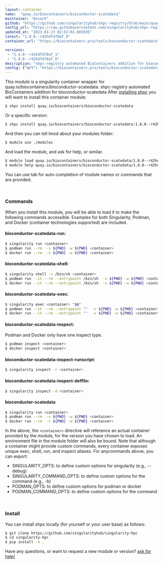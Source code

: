 ```yaml
---
layout: container
name:  "quay.io/biocontainers/bioconductor-scatedata"
maintainer: "@vsoch"
github: "https://github.com/singularityhub/shpc-registry/blob/main/quay.io/biocontainers/bioconductor-scatedata/container.yaml"
config_url: "https://raw.githubusercontent.com/singularityhub/shpc-registry/main/quay.io/biocontainers/bioconductor-scatedata/container.yaml"
updated_at: "2023-03-23 02:52:02.665835"
latest: "1.8.0--r42hdfd78af_0"
container_url: "https://biocontainers.pro/tools/bioconductor-scatedata"

versions:
 - "1.4.0--r41hdfd78af_1"
 - "1.8.0--r42hdfd78af_0"
description: "shpc-registry automated BioContainers addition for bioconductor-scatedata"
config: {"url": "https://biocontainers.pro/tools/bioconductor-scatedata", "maintainer": "@vsoch", "description": "shpc-registry automated BioContainers addition for bioconductor-scatedata", "latest": {"1.8.0--r42hdfd78af_0": "sha256:dba9633c357e86152ce923e1204b86b20d5c5f7db2b20c0a1aa517644e297c84"}, "tags": {"1.4.0--r41hdfd78af_1": "sha256:647532094995cb2c37748ad7d55a7dfe8d147145d28538d311440e538948139a", "1.8.0--r42hdfd78af_0": "sha256:dba9633c357e86152ce923e1204b86b20d5c5f7db2b20c0a1aa517644e297c84"}, "docker": "quay.io/biocontainers/bioconductor-scatedata"}
---
```


This module is a singularity container wrapper for quay.io/biocontainers/bioconductor-scatedata.
shpc-registry automated BioContainers addition for bioconductor-scatedata
After [installing shpc](#install) you will want to install this container module:


```bash
$ shpc install quay.io/biocontainers/bioconductor-scatedata
```

Or a specific version:

```bash
$ shpc install quay.io/biocontainers/bioconductor-scatedata:1.8.0--r42hdfd78af_0
```

And then you can tell lmod about your modules folder:

```bash
$ module use ./modules
```

And load the module, and ask for help, or similar.

```bash
$ module load quay.io/biocontainers/bioconductor-scatedata/1.8.0--r42hdfd78af_0
$ module help quay.io/biocontainers/bioconductor-scatedata/1.8.0--r42hdfd78af_0
```

You can use tab for auto-completion of module names or commands that are provided.

<br>

### Commands

When you install this module, you will be able to load it to make the following commands accessible.
Examples for both Singularity, Podman, and Docker (container technologies supported) are included.

#### bioconductor-scatedata-run:

```bash
$ singularity run <container>
$ podman run --rm  -v ${PWD} -w ${PWD} <container>
$ docker run --rm  -v ${PWD} -w ${PWD} <container>
```

#### bioconductor-scatedata-shell:

```bash
$ singularity shell -s /bin/sh <container>
$ podman run --it --rm --entrypoint /bin/sh  -v ${PWD} -w ${PWD} <container>
$ docker run --it --rm --entrypoint /bin/sh  -v ${PWD} -w ${PWD} <container>
```

#### bioconductor-scatedata-exec:

```bash
$ singularity exec <container> "$@"
$ podman run --it --rm --entrypoint ""  -v ${PWD} -w ${PWD} <container> "$@"
$ docker run --it --rm --entrypoint ""  -v ${PWD} -w ${PWD} <container> "$@"
```

#### bioconductor-scatedata-inspect:

Podman and Docker only have one inspect type.

```bash
$ podman inspect <container>
$ docker inspect <container>
```

#### bioconductor-scatedata-inspect-runscript:

```bash
$ singularity inspect -r <container>
```

#### bioconductor-scatedata-inspect-deffile:

```bash
$ singularity inspect -d <container>
```



#### bioconductor-scatedata

```bash
$ singularity run <container>
$ podman run --rm  -v ${PWD} -w ${PWD} <container>
$ docker run --rm  -v ${PWD} -w ${PWD} <container>
```


In the above, the `<container>` directive will reference an actual container provided
by the module, for the version you have chosen to load. An environment file in the
module folder will also be bound. Note that although a container
might provide custom commands, every container exposes unique exec, shell, run, and
inspect aliases. For anycommands above, you can export:

 - SINGULARITY_OPTS: to define custom options for singularity (e.g., --debug)
 - SINGULARITY_COMMAND_OPTS: to define custom options for the command (e.g., -b)
 - PODMAN_OPTS: to define custom options for podman or docker
 - PODMAN_COMMAND_OPTS: to define custom options for the command

<br>

### Install

You can install shpc locally (for yourself or your user base) as follows:

```bash
$ git clone https://github.com/singularityhub/singularity-hpc
$ cd singularity-hpc
$ pip install -e .
```

Have any questions, or want to request a new module or version? [ask for help!](https://github.com/singularityhub/singularity-hpc/issues)